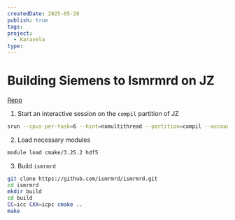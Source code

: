 ```yaml
---
createdDate: 2025-05-20
publish: true
tags: 
project:
  - Karavela
type:
---
```

# Building Siemens to Ismrmrd on JZ
[Repo](https://github.com/ismrmrd/siemens_to_ismrmrd)
1. Start an interactive session on the `compil` partition of JZ
```bash
srun --cpus-per-task=6 --hint=nomultithread --partition=compil --account=ioj@cpu --qos=qos_cpu-dev --pty bash -i
```
2. Load necessary modules
```bash
module load cmake/3.25.2 hdf5
```
3. Build `ismrmrd`
```bash
git clone https://github.com/ismrmrd/ismrmrd.git
cd ismrmrd
mkdir build
cd build
CC=icc CXX=icpc cmake ..
make
```